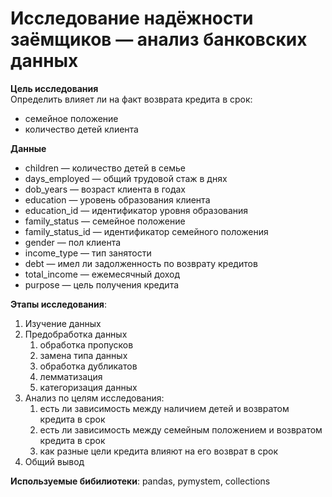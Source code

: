 # Исследование надёжности заёмщиков — анализ банковских данных

**Цель исследования**<br>
Определить влияет ли на факт возврата кредита в срок:
- семейное положение
- количество детей клиента 

**Данные**<br>
- children — количество детей в семье
- days_employed — общий трудовой стаж в днях
- dob_years — возраст клиента в годах
- education — уровень образования клиента
- education_id — идентификатор уровня образования
- family_status — семейное положение
- family_status_id — идентификатор семейного положения
- gender — пол клиента
- income_type — тип занятости
- debt — имел ли задолженность по возврату кредитов
- total_income — ежемесячный доход
- purpose — цель получения кредита

**Этапы исследования**:
1. Изучение данных
2. Предобработка данных
   1) обработка пропусков
   2) замена типа данных
   3) обработка дубликатов
   4) лемматизация
   5) категоризация данных  
3. Анализ по целям исследования:
   1) есть ли зависимость между наличием детей и возвратом кредита в срок
   2) есть ли зависимость между семейным положением и возвратом кредита в срок
   3) как разные цели кредита влияют на его возврат в срок
4. Общий вывод

**Используемые бибилиотеки**:
pandas, pymystem, collections
